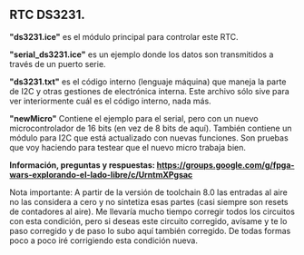 ## RTC DS3231.

**"ds3231.ice"** es el módulo principal para controlar este RTC.

**"serial_ds3231.ice"** es un ejemplo donde los datos son transmitidos a través de un puerto serie.

**"ds3231.txt"** es el código interno (lenguaje máquina) que maneja la parte de I2C y otras gestiones de electrónica interna. Este archivo sólo sive para ver interiormente cuál es el código interno, nada más.

**"newMicro"** Contiene el ejemplo para el serial, pero con un nuevo microcontrolador de 16 bits (en vez de 8 bits de aquí). También contiene un módulo para I2C que está actualizado con nuevas funciones. Son pruebas que voy haciendo para testear que el nuevo micro trabaja bien.

**Información, preguntas y respuestas: https://groups.google.com/g/fpga-wars-explorando-el-lado-libre/c/UrntmXPgsac**

Nota importante: A partir de la versión de toolchain 8.0 las entradas al aire no las considera a cero y no sintetiza esas partes (casi siempre son resets de contadores al aire). Me llevaría mucho tiempo corregir todos los circuitos con esta condición, pero si deseas este circuito corregido, avísame y te lo paso corregido y de paso lo subo aquí también corregido. De todas formas poco a poco iré corrigiendo esta condición nueva.
